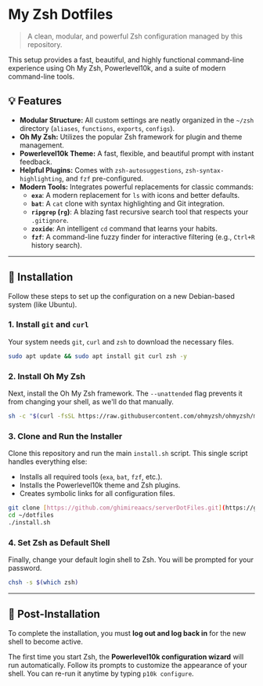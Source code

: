 # My Zsh Dotfiles

> A clean, modular, and powerful Zsh configuration managed by this repository.

This setup provides a fast, beautiful, and highly functional command-line experience using Oh My Zsh, Powerlevel10k, and a suite of modern command-line tools.

## 💡 Features

- **Modular Structure:** All custom settings are neatly organized in the `~/zsh` directory (`aliases`, `functions`, `exports`, `configs`).
- **Oh My Zsh:** Utilizes the popular Zsh framework for plugin and theme management.
- **Powerlevel10k Theme:** A fast, flexible, and beautiful prompt with instant feedback.
- **Helpful Plugins:** Comes with `zsh-autosuggestions`, `zsh-syntax-highlighting`, and `fzf` pre-configured.
- **Modern Tools:** Integrates powerful replacements for classic commands:
  - **`exa`**: A modern replacement for `ls` with icons and better defaults.
  - **`bat`**: A `cat` clone with syntax highlighting and Git integration.
  - **`ripgrep` (`rg`)**: A blazing fast recursive search tool that respects your `.gitignore`.
  - **`zoxide`**: An intelligent `cd` command that learns your habits.
  - **`fzf`**: A command-line fuzzy finder for interactive filtering (e.g., `Ctrl+R` history search).

---

## 🚀 Installation

Follow these steps to set up the configuration on a new Debian-based system (like Ubuntu).

### 1. Install `git` and `curl`

Your system needs `git`, `curl` and `zsh` to download the necessary files.

```bash
sudo apt update && sudo apt install git curl zsh -y
```

### 2\. Install Oh My Zsh

Next, install the Oh My Zsh framework. The `--unattended` flag prevents it from changing your shell, as we'll do that manually.

```bash
sh -c "$(curl -fsSL https://raw.githubusercontent.com/ohmyzsh/ohmyzsh/master/tools/install.sh)" "" --unattended
```

### 3\. Clone and Run the Installer

Clone this repository and run the main `install.sh` script. This single script handles everything else:

- Installs all required tools (`exa`, `bat`, `fzf`, etc.).
- Installs the Powerlevel10k theme and Zsh plugins.
- Creates symbolic links for all configuration files.

<!-- end list -->

```bash
git clone [https://github.com/ghimireaacs/serverDotFiles.git](https://github.com/ghimireaacs/serverDotFiles.git) ~/dotfiles
cd ~/dotfiles
./install.sh
```

### 4\. Set Zsh as Default Shell

Finally, change your default login shell to Zsh. You will be prompted for your password.

```bash
chsh -s $(which zsh)
```

---

## 🎉 Post-Installation

To complete the installation, you must **log out and log back in** for the new shell to become active.

The first time you start Zsh, the **Powerlevel10k configuration wizard** will run automatically. Follow its prompts to customize the appearance of your shell. You can re-run it anytime by typing `p10k configure`.

